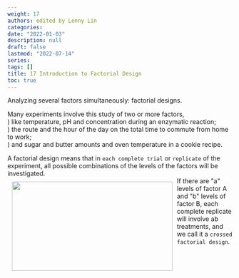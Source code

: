 ```yaml
---
weight: 17
authors: edited by Lenny Lin
categories: 
date: "2022-01-03"
description: null
draft: false
lastmod: "2022-07-14"
series: 
tags: []
title: 17 Introduction to Factorial Design
toc: true
---
```





<!--more-->

Analyzing several factors simultaneously: factorial designs.  

Many experiments involve this study of two or more factors,  
) like temperature, pH and concentration during an enzymatic reaction;  
) the route and the hour of the day on the total time to commute from home to work;  
) and sugar and butter amounts  and oven temperature in a cookie recipe.   

A factorial design means that in `each complete trial` or `replicate` of the experiment, all possible combinations of the levels of the factors will be investigated.  
<img width ="360" height= "200" src = "/docs/images/Screenshot 2022-07-14 204501.png" style ="float: left" HSPACE="10" VSPACE="10"/>
If there are "a" levels of factor A and "b" levels of factor B, each complete replicate will involve  ab treatments,  and we call it a `crossed factorial design`. 
